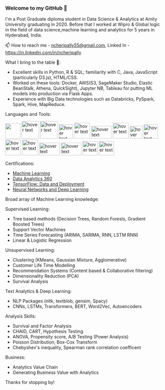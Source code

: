 ### Welcome to my GitHub 👋

I'm a Post Graduate diploma student in Data Science & Analytics at Amity University graduating in 2020. Before that I worked at Wipro & Global logic in the field of data science,machine learning and analytics for 5 years in Hyderabad, India. 

📫 How to reach me - ncheripally55@gmail.com, Linked In - https://in.linkedin.com/in/ncheripally

What I bring to the table 🧠:

- Excellent skills in Python, R & SQL; familiarity with C, Java, JavaScript (particularly D3.js), HTML/CSS.
- Worked on these tools: Docker, AWS(S3, SageMaker Studio, Elastic BeanStalk, Athena, QuickSight), Jupyter NB, Tableau for putting ML models into production via Flask Apps.
- Experience with Big Data technologies such as Databricks, PySpark, Spark, Hive, MapReduce.

Languages and Tools:

<p align="left">
  <img src="https://cdn2.iconfinder.com/data/icons/mixd/512/16_kubernetes-512.png" width="48">
  <img src="https://www.docker.com/sites/default/files/d8/2019-07/Moby-logo.png" width="55" title="hover text">
  <img src="https://upload.wikimedia.org/wikipedia/commons/thumb/5/5c/AWS_Simple_Icons_AWS_Cloud.svg/1200px-AWS_Simple_Icons_AWS_Cloud.svg.png" width="55" title="hover text">
  <img src="https://cdn3.iconfinder.com/data/icons/logos-and-brands-adobe/512/267_Python-512.png" width="45" title="hover text"> 
  <img src="https://cdn.iconscout.com/icon/free/png-512/r-5-283170.png" width="50" title="hover text">
  <img src="https://pngimg.com/uploads/mysql/mysql_PNG1.png" width="65" height="40" title="hover text">
  <img src="https://colab.research.google.com/img/colab_favicon_256px.png" width="50" title="hover text">
  <img src="https://upload.wikimedia.org/wikipedia/commons/thumb/3/38/Jupyter_logo.svg/518px-Jupyter_logo.svg.png" width="40" title="hover text">
  <img src="https://i.pinimg.com/originals/87/bd/39/87bd39372d14ae2acda0121d9bc69d9c.png" width="45" title="hover text">
  <img src="https://cdn.filepicker.io/api/file/jZDILlufSOSDOkuJTZ7J" width="50" title="hover text">
  <img src="https://img.stackshare.io/service/8762/q8sc1KuZ_400x400.jpg" width="50" title="hover text">
  <img src="https://miro.medium.com/max/1200/1*tP-dw4Oj_42BYbkdtYbjMA.png" width="65" height="40" title="hover text">
  <img src="https://miro.medium.com/max/418/1*WssnLJ__IAUURwqms-I8LA.png" width="65" height="40" title="hover text">
  <img src="https://pbs.twimg.com/profile_images/1069442664146169856/WKGbUPMS.jpg" width="48" height="45" title="hover text">
  <img src="https://data.world/api/datadotworld-apps/dataset/spss-modeler/file/raw/logo.png" width="48" height="45" title="hover text">
  
</p>

Certifications:

- <a href="https://drive.google.com/file/d/16G9sH48EPM-osP5y4VC4H03fNmPfJ6B3/view">Machine Learning</a>
- <a href="https://drive.google.com/file/d/1iNFv6f3FN7oe6ANUncnNc8ZOg_b4ED2y/view">Data Analytics 360</a>
- <a href="https://drive.google.com/file/d/1gpd605TJYhqYU0xl6qsZVRGZOkugAYft/view">TensorFlow: Data and Deployment</a>
- <a href="https://drive.google.com/file/d/1X3yuZP-0pWB1Q8AMVjvppyD6wonyXWSv/view">Neural Networks and Deep Learning</a>

Broad array of Machine Learning knowledge:

Supervised Learning:

 - Tree based methods (Decision Trees, Random Forests, Gradient Boosted Trees)
 - Support Vector Machines
 - Time Series Forecasting (ARIMA, SARIMA, RNN, LSTM RNN)
 - Linear & Logistic Regression

Unsupervised Learning:

- Clustering (KMeans, Gaussian Mixture, Agglomerative)
- Customer Life Time Modelling
- Recommendation Systems (Content based & Collaborative filtering)
- Dimensionality Reduction (PCA)
- Survival Analysis

Text Analytics & Deep Learning:

- NLP Packages (nltk, textblob, gensim, Spacy)
- CNNs, LSTMs, Transformers, BERT, Word2Vec, Autoencoders

Analysis Skills: 

- Survival and Factor Analysis
- CHAID, CART, Hypothesis Testing
- ANOVA, Propensity score, A/B Testing (Power Analysis)
- Poisson Distribution, Box-Cox Transform
- Chebyshev's inequality, Spearman rank correlation coefficent

Business: 

- Analytics Value Chain 
- Generating Business Value with Analytics


Thanks for stopping by!

<!---
Nagesh-Cheripally/Nagesh-Cheripally is a ✨ special ✨ repository because its `README.md` (this file) appears on your GitHub profile.
You can click the Preview link to take a look at your changes.
--->


